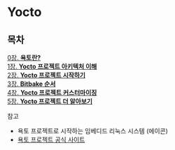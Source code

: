 # Yocto

## 목차
[0장. **욕토란?**](documents/0.About_yocto.md)  
[1장. **Yocto 프로젝트 아키텍처 이해**](documents/1.Yocto_Project_Architecture.md)  
[2장. **Yocto 프로젝트 시작하기**](documents/2.Getting_Started.md)  
[3장. **Bitbake 순서**](documents/3.Bitbake_Process.md)  
[4장. **Yocto 프로젝트 커스터마이징**](documents/4.Customizing_the_Yocto_Project.md)  
[5장. **Yocto 프로젝트 더 알아보기**](documents/5.Advanced_Topics_in_Yocto_Project.md)

참고  
* 욕토 프로젝트로 시작하는 임베디드 리눅스 시스템 (에이콘)  
* [욕토 프로젝트 공식 사이트](https://docs.yoctoproject.org/overview-manual/)